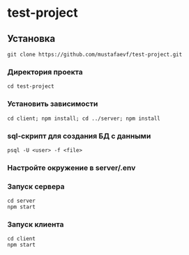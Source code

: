 # test-project
## Установка
```
git clone https://github.com/mustafaevf/test-project.git
```
### Директория проекта 
```
cd test-project
```
### Установить зависимости
```
cd client; npm install; cd ../server; npm install   
```
### sql-скрипт для создания БД с данными
```
psql -U <user> -f <file>
```
### Настройте окружение в server/.env
### Запуск сервера
```
cd server
npm start
```
### Запуск клиента
```
cd client
npm start
```